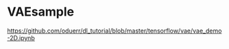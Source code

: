 # VAEsample


https://github.com/oduerr/dl_tutorial/blob/master/tensorflow/vae/vae_demo-2D.ipynb




